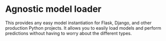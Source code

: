 # Agnostic model loader


This provides any easy model instantiation for Flask, Django, and other production Python projects.
It allows you to easily load models and perform predictions without having to worry about the different types.
